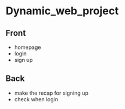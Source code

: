 # Dynamic_web_project

## Front
- homepage
- login
- sign up

## Back
- make the recap for signing up
- check when login
